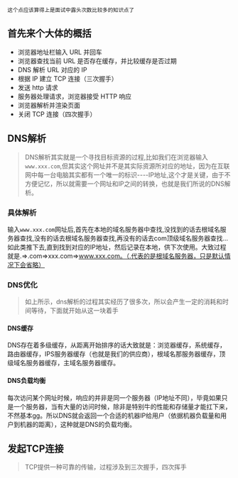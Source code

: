 `这个点应该算得上是面试中露头次数比较多的知识点了`
## 首先来个大体的概括
* 浏览器地址栏输入 URL 并回车
* 浏览器查找当前 URL 是否存在缓存，并比较缓存是否过期
* DNS 解析 URL 对应的 IP
* 根据 IP 建立 TCP 连接（三次握手）
* 发送 http 请求
* 服务器处理请求，浏览器接受 HTTP 响应
* 浏览器解析并渲染页面
* 关闭 TCP 连接（四次握手）

## DNS解析
> DNS解析其实就是一个寻找目标资源的过程,比如我们在浏览器输入`www.xxx.com`,但其实这个网址并不是其实际资源所对应的地址，因为在互联网中每一台电脑其实都有一个唯一的标识----IP地址,这个才是关键，由于不方便记忆，所以就需要一个网址和IP之间的转换，也就是我们所说的DNS解析。

### 具体解析
输入`www.xxx.com`网址后,首先在本地的域名服务器中查找,没找到的话去根域名服务器查找,没有的话去根域名服务器查找,再没有的话去com顶级域名服务器查找...如此类推下去,直到找到对应的IP地址，然后记录在本地，供下次使用。大致过程就是.=>.com=>xxx.com=>www.xxx.com。（.代表的是根域名服务器，只是默认情况下会省略）

### DNS优化
> 如上所示，dns解析的过程其实经历了很多次，所以会产生一定的消耗和时间等待，下面就开始从这一块着手
#### DNS缓存
DNS存在着多级缓存，从距离开始排序的话大致就是：浏览器缓存，系统缓存，路由器缓存，IPS服务器缓存（也就是我们的供应商），根域名那服务器缓存，顶级域名服务器缓存，主域名服务器缓存。

#### DNS负载均衡
每次访问某个网址时候，响应的并非是同一个服务器（IP地址不同），毕竟如果只是一个服务器，当有大量的访问时候，除非是特别牛的性能和存储量才能扛下来，不然基本gg。所以DNS就会返回一个合适的机器IP给用户（依据机器负载量和用户到机器的距离），这种就是DNS的负载均衡。

## 发起TCP连接
> TCP提供一种可靠的传输，过程涉及到三次握手，四次挥手
